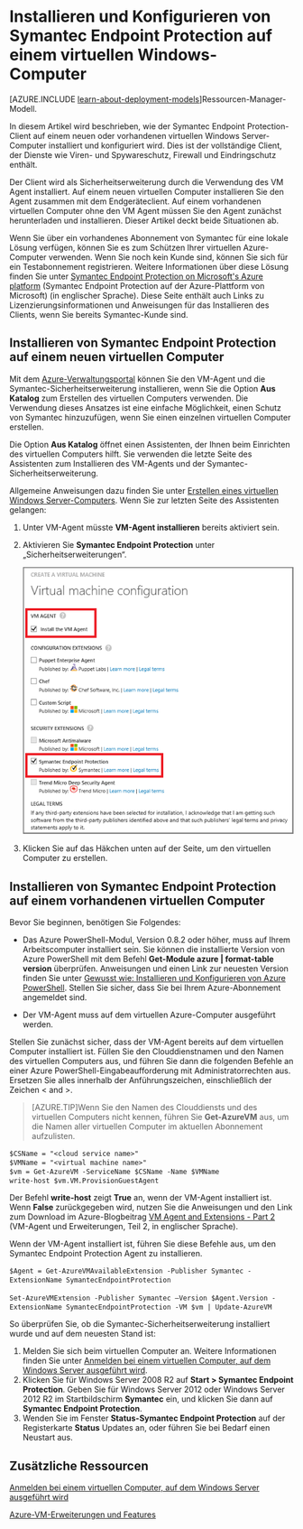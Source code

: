 <properties
	pageTitle="Installieren von Symantec Endpoint Protection auf einem neuen virtuellen Computer | Microsoft Azure"
	description="Hier erfahren Sie, wie Sie die Sicherheitserweiterung Symantec Endpoint Protection auf einem neuen oder vorhandenen virtuellen Azure-Computer, der mit dem klassischen Bereitstellungsmodell erstellt wurde, installieren und konfigurieren."
	services="virtual-machines"
	documentationCenter=""
	authors="dsk-2015"
	manager="timlt"
	editor=""
	tags="azure-service-management"/>

<tags
	ms.service="virtual-machines"
	ms.workload="infrastructure-services"
	ms.tgt_pltfrm="vm-multiple"
	ms.devlang="na"
	ms.topic="article"
	ms.date="10/14/2015"
	ms.author="dkshir"/>

# Installieren und Konfigurieren von Symantec Endpoint Protection auf einem virtuellen Windows-Computer

[AZURE.INCLUDE [learn-about-deployment-models](../../includes/learn-about-deployment-models-classic-include.md)]Ressourcen-Manager-Modell.


In diesem Artikel wird beschrieben, wie der Symantec Endpoint Protection-Client auf einem neuen oder vorhandenen virtuellen Windows Server-Computer installiert und konfiguriert wird. Dies ist der vollständige Client, der Dienste wie Viren- und Spywareschutz, Firewall und Eindringschutz enthält.

Der Client wird als Sicherheitserweiterung durch die Verwendung des VM Agent installiert. Auf einem neuen virtuellen Computer installieren Sie den Agent zusammen mit dem Endgeräteclient. Auf einem vorhandenen virtuellen Computer ohne den VM Agent müssen Sie den Agent zunächst herunterladen und installieren. Dieser Artikel deckt beide Situationen ab.

Wenn Sie über ein vorhandenes Abonnement von Symantec für eine lokale Lösung verfügen, können Sie es zum Schützen Ihrer virtuellen Azure-Computer verwenden. Wenn Sie noch kein Kunde sind, können Sie sich für ein Testabonnement registrieren. Weitere Informationen über diese Lösung finden Sie unter [Symantec Endpoint Protection on Microsoft's Azure platform][Symantec] (Symantec Endpoint Protection auf der Azure-Plattform von Microsoft) (in englischer Sprache). Diese Seite enthält auch Links zu Lizenzierungsinformationen und Anweisungen für das Installieren des Clients, wenn Sie bereits Symantec-Kunde sind.

## Installieren von Symantec Endpoint Protection auf einem neuen virtuellen Computer

Mit dem [Azure-Verwaltungsportal][Portal] können Sie den VM-Agent und die Symantec-Sicherheitserweiterung installieren, wenn Sie die Option **Aus Katalog** zum Erstellen des virtuellen Computers verwenden. Die Verwendung dieses Ansatzes ist eine einfache Möglichkeit, einen Schutz von Symantec hinzuzufügen, wenn Sie einen einzelnen virtuellen Computer erstellen.

Die Option **Aus Katalog** öffnet einen Assistenten, der Ihnen beim Einrichten des virtuellen Computers hilft. Sie verwenden die letzte Seite des Assistenten zum Installieren des VM-Agents und der Symantec-Sicherheitserweiterung.

Allgemeine Anweisungen dazu finden Sie unter [Erstellen eines virtuellen Windows Server-Computers][Create]. Wenn Sie zur letzten Seite des Assistenten gelangen:

1.	Unter VM-Agent müsste **VM-Agent installieren** bereits aktiviert sein.

2.	Aktivieren Sie **Symantec Endpoint Protection** unter „Sicherheitserweiterungen“.


	![Installieren des VM-Agents und des Endpoint Protection-Clients](./media/virtual-machines-install-symantec/InstallVMAgentandSymantec.png)

3.	Klicken Sie auf das Häkchen unten auf der Seite, um den virtuellen Computer zu erstellen.

## Installieren von Symantec Endpoint Protection auf einem vorhandenen virtuellen Computer

Bevor Sie beginnen, benötigen Sie Folgendes:

- Das Azure PowerShell-Modul, Version 0.8.2 oder höher, muss auf Ihrem Arbeitscomputer installiert sein. Sie können die installierte Version von Azure PowerShell mit dem Befehl **Get-Module azure | format-table version** überprüfen. Anweisungen und einen Link zur neuesten Version finden Sie unter [Gewusst wie: Installieren und Konfigurieren von Azure PowerShell][PS]. Stellen Sie sicher, dass Sie bei Ihrem Azure-Abonnement angemeldet sind.

- Der VM-Agent muss auf dem virtuellen Azure-Computer ausgeführt werden.

Stellen Sie zunächst sicher, dass der VM-Agent bereits auf dem virtuellen Computer installiert ist. Füllen Sie den Clouddienstnamen und den Namen des virtuellen Computers aus, und führen Sie dann die folgenden Befehle an einer Azure PowerShell-Eingabeaufforderung mit Administratorrechten aus. Ersetzen Sie alles innerhalb der Anführungszeichen, einschließlich der Zeichen < and >.

> [AZURE.TIP]Wenn Sie den Namen des Clouddiensts und des virtuellen Computers nicht kennen, führen Sie **Get-AzureVM** aus, um die Namen aller virtuellen Computer im aktuellen Abonnement aufzulisten.

	$CSName = "<cloud service name>"
	$VMName = "<virtual machine name>"
	$vm = Get-AzureVM -ServiceName $CSName -Name $VMName
	write-host $vm.VM.ProvisionGuestAgent

Der Befehl **write-host** zeigt **True** an, wenn der VM-Agent installiert ist. Wenn **False** zurückgegeben wird, nutzen Sie die Anweisungen und den Link zum Download im Azure-Blogbeitrag [VM Agent and Extensions - Part 2][Agent] (VM-Agent und Erweiterungen, Teil 2, in englischer Sprache).

Wenn der VM-Agent installiert ist, führen Sie diese Befehle aus, um den Symantec Endpoint Protection Agent zu installieren.

	$Agent = Get-AzureVMAvailableExtension -Publisher Symantec -ExtensionName SymantecEndpointProtection

	Set-AzureVMExtension -Publisher Symantec –Version $Agent.Version -ExtensionName SymantecEndpointProtection -VM $vm | Update-AzureVM

So überprüfen Sie, ob die Symantec-Sicherheitserweiterung installiert wurde und auf dem neuesten Stand ist:

1.	Melden Sie sich beim virtuellen Computer an. Weitere Informationen finden Sie unter [Anmelden bei einem virtuellen Computer, auf dem Windows Server ausgeführt wird][Logon].
2.	Klicken Sie für Windows Server 2008 R2 auf **Start > Symantec Endpoint Protection**. Geben Sie für Windows Server 2012 oder Windows Server 2012 R2 im Startbildschirm **Symantec** ein, und klicken Sie dann auf **Symantec Endpoint Protection**.
3.	Wenden Sie im Fenster **Status-Symantec Endpoint Protection** auf der Registerkarte **Status** Updates an, oder führen Sie bei Bedarf einen Neustart aus.

## Zusätzliche Ressourcen

[Anmelden bei einem virtuellen Computer, auf dem Windows Server ausgeführt wird][Logon]

[Azure-VM-Erweiterungen und Features][Ext]


<!--Link references-->
[Symantec]: http://go.microsoft.com/fwlink/p/?LinkId=403942

[Portal]: http://manage.windowsazure.com

[Create]: virtual-machines-windows-tutorial-classic-portal.md

[PS]: ../powershell-install-configure.md

[Agent]: http://go.microsoft.com/fwlink/p/?LinkId=403947

[Logon]: virtual-machines-log-on-windows-server.md

[Ext]: http://go.microsoft.com/fwlink/p/?linkid=390493

<!---HONumber=Oct15_HO4-->